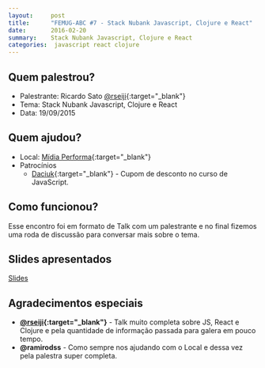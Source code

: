 ```yaml
---
layout:     post
title:      "FEMUG-ABC #7 - Stack Nubank Javascript, Clojure e React"
date:       2016-02-20
summary:    Stack Nubank Javascript, Clojure e React
categories:  javascript react clojure
---
```


## Quem palestrou?
* Palestrante: Ricardo Sato [@rseiji](https://twitter.com/rseiji){:target="_blank"}
* Tema: Stack Nubank Javascript, Clojure e React
* Data: 19/09/2015

## Quem ajudou?
* Local: [Mídia Performa](http://www.midiaperforma.com.br/){:target="_blank"}
* Patrocínios
    * [Daciuk](http://blog.da2k.com.br/cursos/){:target="_blank"} - Cupom de desconto no curso de JavaScript.

## Como funcionou?

Esse encontro foi em formato de Talk com um palestrante e no final fizemos uma roda de discussão para conversar mais sobre o tema.

## Slides apresentados

[Slides](https://github.com/femug-abc/presentations/blob/master/slides/femugabc-clojure-react.pdf)

## Agradecimentos especiais

- **[@rseiji](https://twitter.com/rseiji){:target="_blank"}** - Talk muito completa sobre JS, React e Clojure e pela quantidade de informação passada para galera em pouco tempo.
- **@ramirodss**  - Como sempre nos ajudando com o Local e dessa vez pela palestra super completa.